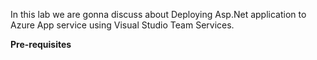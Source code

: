 In this lab we are gonna discuss about Deploying Asp.Net application to Azure App service using Visual Studio Team Services.

**Pre-requisites**
